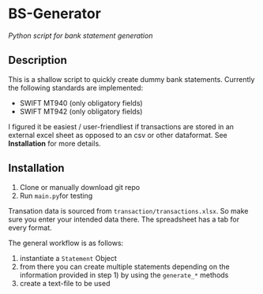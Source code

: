 # BS-Generator
*Python script for bank statement generation*

## Description
This is a shallow script to quickly create dummy bank statements. Currently the following standards are implemented:
* SWIFT MT940 (only obligatory fields)
* SWIFT MT942 (only obligatory fields)

I figured it be easiest / user-friendliest if transactions are stored in an external excel sheet as opposed to an csv or other dataformat. See **Installation** for more details.

## Installation
1. Clone or manually download git repo
2. Run `main.py`for testing

Transation data is sourced from `transaction/transactions.xlsx`. So make sure you enter your intended data there. The spreadsheet has a tab for every format. 

The general workflow is as follows:
1. instantiate a `Statement` Object 
2. from there you can create multiple statements depending on the information provided in step 1) by using the `generate_*` methods
3. create a text-file to be used

